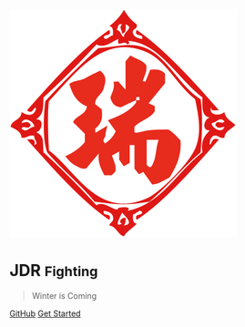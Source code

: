 <!--
 * @Author: JDR
 * @Date: 2020-08-03 11:19:14
 * @LastEditTime: 2020-08-03 18:53:53
 * @LastEditors: Please set LastEditors
 * @Description: 封面
 * @FilePath: \JDR_Blog\docs\_coverpage.md
--> 
![logo](_media/common/rui.svg)

# JDR <small>Fighting</small>

> Winter is Coming


[GitHub](https://github.com/JianDaRui)
[Get Started](#main)